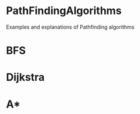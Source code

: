 # PathFindingAlgorithms
Examples and explanations of Pathfinding algorithms

# BFS


# Dijkstra


# A*
